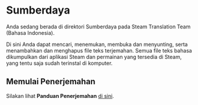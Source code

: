 # Sumberdaya

Anda sedang berada di direktori Sumberdaya pada Steam Translation Team (Bahasa Indonesia).

Di sini Anda dapat mencari, menemukan, membuka dan menyunting, serta menambahkan dan menghapus file teks terjemahan. Semua file teks bahasa dikumpulkan dari aplikasi Steam dan permainan yang tersedia di Steam, yang tentu saja sudah terinstal di komputer.

## Memulai Penerjemahan

Silakan lihat **Panduan Penerjemahan** [di sini](https://github.com/sts-bahasa-indonesia/resources/blob/master/Panduan%20Terjemahan.md).